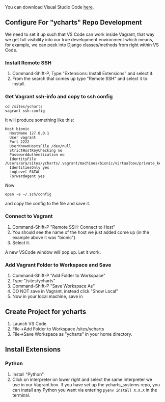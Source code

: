 You can download Visual Studio Code [here](https://code.visualstudio.com/Download).


## Configure For "ycharts" Repo Development
We need to set it up such that VS Code can work inside Vagrant, that way we get full visibility into our true development environment which means, for example, we can peek into Django classes/methods from right within VS Code.

### Install Remote SSH
1. Command-Shift-P, Type "Extensions: Install Extensions" and select it.
2. From the search that comes up type "Remote SSH" and select it to install.

### Get Vagrant ssh-info and copy to ssh config
```
cd /sites/ycharts
vagrant ssh-config
```

It will produce something like this:
```
Host bionic
  HostName 127.0.0.1
  User vagrant
  Port 2222
  UserKnownHostsFile /dev/null
  StrictHostKeyChecking no
  PasswordAuthentication no
  IdentityFile /Users/ara/sites/ycharts/.vagrant/machines/bionic/virtualbox/private_key
  IdentitiesOnly yes
  LogLevel FATAL
  ForwardAgent yes
```

Now
```
open -e ~/.ssh/config
```
and copy the config to the file and save it.

### Connect to Vagrant
1. Command-Shift-P "Remote SSH: Connect to Host" 
2. You should see the name of the host we just added come up (in the example above it was "bionic"). 
3. Select it.

A new VSCode window will pop up. Let it work.

### Add Vagrant Folder to Workspace and Save
1. Command-Shift-P "Add Folder to Workspace"
2. Type "/sites/ycharts"
3. Command-Shift-P "Save Workspace As"
4. DO NOT save in Vagrant, instead click "Show Local"
5. Now in your local machine, save in 





## Create Project for ycharts
1. Launch VS Code
2. File->Add Folder to Workspace /sites/ycharts
3. File->Save Workspace as "ycharts" in your home directory.

## Install Extensions

### Python
1. Install "Python"
2. Click on interpreter on lower right and select the same interpreter we use in our Vagrant box. If you have set up the ycharts_systems repo, you can install any Python you want via entering ```pyenv install X.X.X``` in the terminal. 